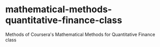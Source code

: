 mathematical-methods-quantitative-finance-class
===============================================

Methods of Coursera's Mathematical Methods for Quantitative Finance class

